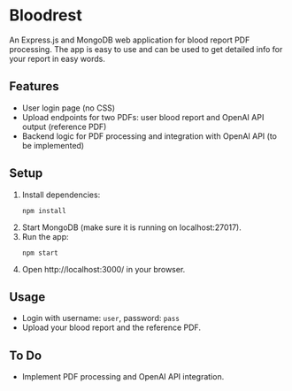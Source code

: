 # Bloodrest

An Express.js and MongoDB web application for blood report PDF processing. The app is easy to use and can be used to get detailed info for your report in easy words.

## Features
- User login page (no CSS)
- Upload endpoints for two PDFs: user blood report and OpenAI API output (reference PDF)
- Backend logic for PDF processing and integration with OpenAI API (to be implemented)

## Setup
1. Install dependencies:
   ```
   npm install
   ```
2. Start MongoDB (make sure it is running on localhost:27017).
3. Run the app:
   ```
   npm start
   ```
4. Open http://localhost:3000/ in your browser.

## Usage
- Login with username: `user`, password: `pass`
- Upload your blood report and the reference PDF.

## To Do
- Implement PDF processing and OpenAI API integration.
